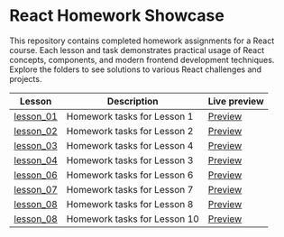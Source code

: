 # React Homework Showcase

This repository contains completed homework assignments for a React course. Each lesson and task demonstrates practical usage of React concepts, components, and modern frontend development techniques. Explore the folders to see solutions to various React challenges and projects.

| Lesson                  | Description                  | Live preview                                                            |
| ----------------------- | ---------------------------- | ----------------------------------------------------------------------- |
| [lesson_01](lesson_01/) | Homework tasks for Lesson 1  | [Preview](https://arkanit7.github.io/react_fls_homework_2025/lesson_01) |
| [lesson_02](lesson_02/) | Homework tasks for Lesson 2  | [Preview](https://react-fls-homework-2025-lesson-02.netlify.app/)       |
| [lesson_03](lesson_03/) | Homework tasks for Lesson 4  | [Preview](https://react-fls-homework-2025-lesson-03.netlify.app/)       |
| [lesson_04](lesson_04/) | Homework tasks for Lesson 3  | [Preview](https://react-fls-homework-2025-lesson-04.netlify.app/)       |
| [lesson_06](lesson_06/) | Homework tasks for Lesson 6  | [Preview](https://react-fls-homework-2025-lesson-06.netlify.app/)       |
| [lesson_07](lesson_07/) | Homework tasks for Lesson 7  | [Preview](https://react-fls-homework-2025-lesson-07.netlify.app/)       |
| [lesson_08](lesson_08/) | Homework tasks for Lesson 8  | [Preview](https://react-fls-homework-2025-lesson-08.netlify.app/)       |
| [lesson_08](lesson_10/) | Homework tasks for Lesson 10 | [Preview](https://react-fls-homework-2025-lesson-10.netlify.app/)       |
